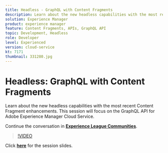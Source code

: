 ```yaml
---
title: Headless - GraphQL with Content Fragments
description: Learn about the new headless capabilities with the most recent Content Fragment enhancements. This session will focus on the GraphQL API for Adobe Experience Manager Cloud Service.
solution: Experience Manager
product: experience manager
feature: Content Fragments, APIs, GraphQL API
topic: Development, Headless
role: Developer
level: Experienced
version: cloud-service
kt: 7171
thumbnail: 331280.jpg
---
```


# Headless: GraphQL with Content Fragments

Learn about the new headless capabilities with the most recent Content Fragment enhancements. This session will focus on the GraphQL API for Adobe Experience Manager Cloud Service.

Continue the conversation in **[Experience League Communities](http://adobe.ly/36Yd3v6)**.

>[!VIDEO](https://video.tv.adobe.com/v/331280/?quality=12&learn=on&hidetitle=true)

Click **[here](/help/events/assets/headless-graphql-content-fragments.pdf)** for the session slides.

